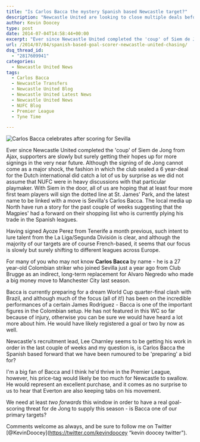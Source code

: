 ```yaml
---
title: "Is Carlos Bacca the mystery Spanish based Newcastle target?"
description: "Newcastle United are looking to close multiple deals before pre-season kick-offs and Tyne Time asks whether Sevilla's Carlos Bacca is a primary target."
author: Kevin Doocey
type: post
date: 2014-07-04T14:58:44+00:00
excerpt: "Ever since Newcastle United completed the 'coup' of Siem de Jong from Ajax, supporters are slowly but surely getting their hopes up for more signings in the very near future. Although the signing.."
url: /2014/07/04/spanish-based-goal-scorer-newcastle-united-chasing/
dsq_thread_id:
  - "2817609941"
categories:
  - Newcastle United News
tags:
  - Carlos Bacca
  - Newcastle Transfers
  - Newcastle United Blog
  - Newcastle United Latest News
  - Newcastle United News
  - NUFC Blog
  - Premier League
  - Tyne Time

---
```

![Carlos Bacca celebrates after scoring for Sevilla](https://www.tynetime.com/wp-content/uploads/2014/07/Carlos-Bacca-Sevilla.jpg "Bacca - Linked with move to Premier League with NUFC and Everton interested")

Ever since Newcastle United completed the 'coup' of Siem de Jong from Ajax, supporters are slowly but surely getting their hopes up for more signings in the very near future. Although the signing of de Jong cannot come as a major shock, the fashion in which the club sealed a 6 year-deal for the Dutch international did catch a lot of us by surprise as we did not assume that NUFC were in heavy discussions with that particular playmaker. With Siem in the door, all of us are hoping that at least four more first team players will sign the dotted line at St. James' Park, and the latest name to be linked with a move is Sevilla's Carlos Bacca. The local media up North have run a story for the past couple of weeks suggesting that the Magpies' had a forward on their shopping list who is currently plying his trade in the Spanish leagues.

Having signed Ayoze Perez from Tenerife a month previous, such intent to lure talent from the La Liga/Segunda División is clear, and although the majority of our targets are of course French-based, it seems that our focus is slowly but surely shifting to different leagues across Europe.

For many of you who may not know **Carlos Bacca** by name - he is a 27 year-old Colombian striker who joined Sevilla just a year ago from  Club Brugge as an indirect, long-term replacement for Alvaro Negredo who made a big money move to Manchester City last season.

Bacca is currently preparing for a dream World Cup quarter-final clash with Brazil, and although much of the focus (all of it!) has been on the incredible performances of a certain James Rodriguez - Bacca is one of the important figures in the Colombian setup. He has not featured in this WC so far because of injury, otherwise you can be sure we would have heard a lot more about him. He would have likely registered a goal or two by now as well.

Newcastle's recruitment lead, Lee Charnley seems to be getting his work in order in the last couple of weeks and my question is, is Carlos Bacca the Spanish based forward that we have been rumoured to be 'preparing' a bid for?

I'm a big fan of Bacca and I think he'd thrive in the Premier League, however, his price-tag would likely be too much for Newcastle to swallow. He would represent an excellent purchase, and it comes as no surprise to us to hear that Everton are also keeping tabs on his movement.

We need at least _two forwards_ this window in order to have a real goal-scoring threat for de Jong to supply this season - is Bacca one of our primary targets?

Comments welcome as always, and be sure to follow me on Twitter [@KevinDoocey](https://twitter.com/kevindoocey “kevin doocey twitter").

